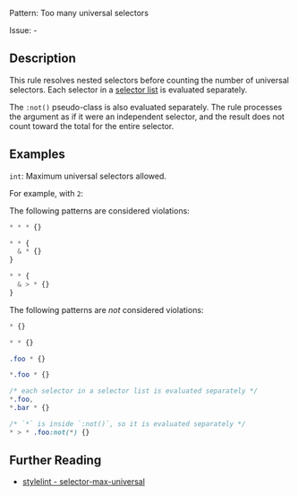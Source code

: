 Pattern: Too many universal selectors

Issue: -

## Description

This rule resolves nested selectors before counting the number of universal selectors. Each selector in a [selector list](https://www.w3.org/TR/selectors4/#selector-list) is evaluated separately.

The `:not()` pseudo-class is also evaluated separately. The rule processes the argument as if it were an independent selector, and the result does not count toward the total for the entire selector.

## Examples

`int`: Maximum universal selectors allowed.

For example, with `2`:

The following patterns are considered violations:

```css
* * * {}
```

```css
* * {
  & * {}
}
```

```css
* * {
  & > * {}
}
```

The following patterns are *not* considered violations:

```css
* {}
```

```css
* * {}
```

```css
.foo * {}
```

```css
*.foo * {}
```

```css
/* each selector in a selector list is evaluated separately */
*.foo,
*.bar * {}
```

```css
/* `*` is inside `:not()`, so it is evaluated separately */
* > * .foo:not(*) {}
```

## Further Reading

* [stylelint - selector-max-universal](https://stylelint.io/user-guide/rules/selector-max-universal)